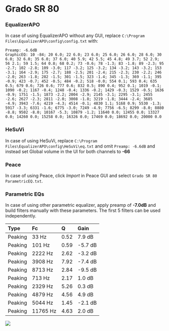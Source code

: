 # Grado SR 80

### EqualizerAPO
In case of using EqualizerAPO without any GUI, replace `C:\Program Files\EqualizerAPO\config\config.txt`
with:
```
Preamp: -6.6dB
GraphicEQ: 10 -84; 20 6.0; 22 6.0; 23 6.0; 25 6.0; 26 6.0; 28 6.0; 30 6.0; 32 6.0; 35 6.0; 37 6.0; 40 5.9; 42 5.5; 45 4.8; 49 3.7; 52 2.9; 56 2.1; 59 1.5; 64 0.8; 68 0.2; 73 -0.6; 78 -1.3; 83 -1.8; 89 -2.3; 95 -2.7; 102 -2.8; 109 -3.0; 117 -3.2; 125 -3.2; 134 -3.2; 143 -3.2; 153 -3.1; 164 -2.9; 175 -2.7; 188 -2.5; 201 -2.4; 215 -2.3; 230 -2.2; 246 -2.0; 263 -1.8; 282 -1.5; 301 -1.5; 323 -1.4; 345 -1.3; 369 -1.1; 395 -0.9; 423 -0.7; 452 -0.5; 484 -0.2; 518 -0.0; 554 0.1; 593 0.4; 635 0.5; 679 0.6; 726 0.6; 777 0.6; 832 0.5; 890 0.4; 952 0.1; 1019 -0.1; 1090 -0.2; 1167 -0.4; 1248 -0.4; 1336 -0.2; 1429 -0.3; 1529 -0.5; 1636 -0.9; 1751 -1.5; 1873 -2.2; 2004 -2.9; 2145 -3.1; 2295 -3.1; 2455 -2.6; 2627 -2.3; 2811 -2.0; 3008 -1.8; 3219 -1.8; 3444 -2.4; 3685 -4.9; 3943 -7.6; 4219 -4.3; 4514 -0.1; 4830 1.1; 5168 0.9; 5530 -1.3; 5917 -3.3; 6331 -1.6; 6775 -3.0; 7249 -4.9; 7756 -6.5; 8299 -8.0; 8880 -8.8; 9502 -8.0; 10167 -5.3; 10879 -1.2; 11640 0.0; 12455 0.0; 13327 0.0; 14260 0.0; 15258 0.0; 16326 0.0; 17469 0.0; 18692 0.0; 20000 0.0
```

### HeSuVi
In case of using HeSuVi, replace `C:\Program Files\EqualizerAPO\config\HeSuVi\eq.txt` and omit `Preamp:
-6.6dB` and instead set Global volume in the UI for both channels to **-66**

### Peace
In case of using Peace, click *Import* in Peace GUI and select `Grado SR 80 ParametricEQ.txt`.

### Parametric EQs
In case of using other parametric equalizer, apply preamp of **-7.0dB** and build filters manually with
these parameters. The first 5 filters can be used independently.

| Type    | Fc       |    Q | Gain    |
|:--------|:---------|:-----|:--------|
| Peaking | 33 Hz    | 0.52 | 7.9 dB  |
| Peaking | 101 Hz   | 0.59 | -5.7 dB |
| Peaking | 2222 Hz  | 2.62 | -3.2 dB |
| Peaking | 3908 Hz  | 7.92 | -7.4 dB |
| Peaking | 8713 Hz  | 2.84 | -9.5 dB |
| Peaking | 713 Hz   | 2.17 | 1.0 dB  |
| Peaking | 2329 Hz  | 5.26 | 0.3 dB  |
| Peaking | 4879 Hz  | 4.56 | 4.9 dB  |
| Peaking | 5044 Hz  | 1.45 | -2.1 dB |
| Peaking | 11765 Hz | 4.63 | 2.0 dB  |

![](https://raw.githubusercontent.com/jaakkopasanen/AutoEq/master/results/headphonecom/headphonecom/Grado%20SR%2080/Grado%20SR%2080.png)